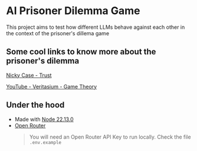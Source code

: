 # AI Prisoner Dilemma Game

This project aims to test how different LLMs behave against each other in the context of the prisoner's dillema game

## Some cool links to know more about the prisoner's dilemma

[Nicky Case - Trust](https://ncase.me/trust/)

[YouTube - Veritasium - Game Theory](https://www.youtube.com/watch?v=mScpHTIi-kM)

## Under the hood

- Made with [Node 22.13.0](https://nodejs.org/pt)
- [Open Router](https://openrouter.ai/docs/quickstart)
  > You will need an Open Router API Key to run locally. Check the file `.env.example`
